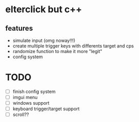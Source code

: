 # elterclick but c++

## features
- simulate input (omg noway!!!)
- create multiple trigger keys with differents target and cps
- randomize function to make it more "legit"
- config system

# TODO
- [ ] finish config system
- [ ] imgui menu
- [ ] windows support
- [ ] keyboard trigger/target support
- [ ] scroll??